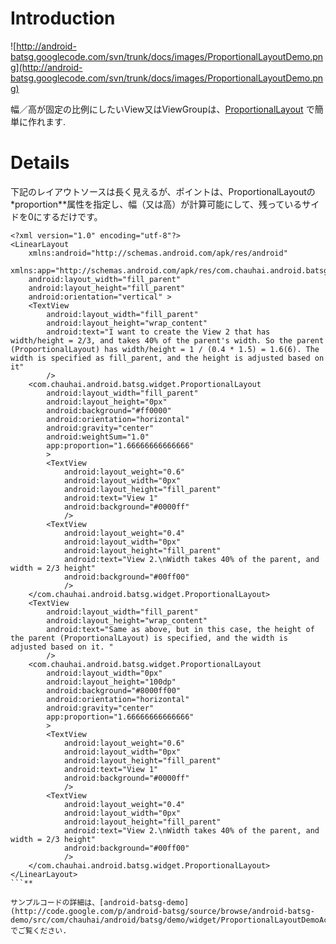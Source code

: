# Introduction #

![http://android-batsg.googlecode.com/svn/trunk/docs/images/ProportionalLayoutDemo.png](http://android-batsg.googlecode.com/svn/trunk/docs/images/ProportionalLayoutDemo.png)

幅／高が固定の比例にしたいView又はViewGroupは、[ProportionalLayout](http://code.google.com/p/android-batsg/source/browse/android-batsg/src/com/chauhai/android/batsg/widget/ProportionalLayout.java) で簡単に作れます.

# Details #

下記のレイアウトソースは長く見えるが、ポイントは、ProportionalLayoutの\*proportion**属性を指定し、幅（又は高）が計算可能にして、残っているサイドを0にするだけです。
```
<?xml version="1.0" encoding="utf-8"?>
<LinearLayout
    xmlns:android="http://schemas.android.com/apk/res/android"
    xmlns:app="http://schemas.android.com/apk/res/com.chauhai.android.batsg.demo"
    android:layout_width="fill_parent"
    android:layout_height="fill_parent"
    android:orientation="vertical" >
    <TextView
        android:layout_width="fill_parent"
        android:layout_height="wrap_content"
        android:text="I want to create the View 2 that has width/height = 2/3, and takes 40% of the parent's width. So the parent (ProportionalLayout) has width/height = 1 / (0.4 * 1.5) = 1.6(6). The width is specified as fill_parent, and the height is adjusted based on it"
        />
    <com.chauhai.android.batsg.widget.ProportionalLayout
        android:layout_width="fill_parent"
        android:layout_height="0px"
        android:background="#ff0000"
        android:orientation="horizontal"
        android:gravity="center"
        android:weightSum="1.0"
        app:proportion="1.66666666666666"
        >
        <TextView
            android:layout_weight="0.6"
            android:layout_width="0px"
            android:layout_height="fill_parent"
            android:text="View 1"
            android:background="#0000ff"
            />
        <TextView
            android:layout_weight="0.4"
            android:layout_width="0px"
            android:layout_height="fill_parent"
            android:text="View 2.\nWidth takes 40% of the parent, and width = 2/3 height"
            android:background="#00ff00"
            />
    </com.chauhai.android.batsg.widget.ProportionalLayout>
    <TextView
        android:layout_width="fill_parent"
        android:layout_height="wrap_content"
        android:text="Same as above, but in this case, the height of the parent (ProportionalLayout) is specified, and the width is adjusted based on it. "
        />
    <com.chauhai.android.batsg.widget.ProportionalLayout
        android:layout_width="0px"
        android:layout_height="100dp"
        android:background="#8000ff00"
        android:orientation="horizontal"
        android:gravity="center"
        app:proportion="1.66666666666666"
        >
        <TextView
            android:layout_weight="0.6"
            android:layout_width="0px"
            android:layout_height="fill_parent"
            android:text="View 1"
            android:background="#0000ff"
            />
        <TextView
            android:layout_weight="0.4"
            android:layout_width="0px"
            android:layout_height="fill_parent"
            android:text="View 2.\nWidth takes 40% of the parent, and width = 2/3 height"
            android:background="#00ff00"
            />
    </com.chauhai.android.batsg.widget.ProportionalLayout>
</LinearLayout>
```**

サンプルコードの詳細は、[android-batsg-demo](http://code.google.com/p/android-batsg/source/browse/android-batsg-demo/src/com/chauhai/android/batsg/demo/widget/ProportionalLayoutDemoActivity.java)でご覧ください.